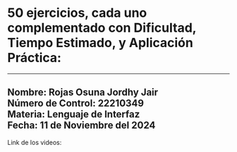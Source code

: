 # 50 ejercicios, cada uno complementado con Dificultad, Tiempo Estimado, y Aplicación Práctica:

---
**Nombre:** Rojas Osuna Jordhy Jair  
**Número de Control:** 22210349  
**Materia:** Lenguaje de Interfaz  
**Fecha:** 11 de Noviembre del 2024
---
Link de los videos: 
